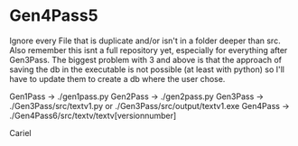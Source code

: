 # Gen4Pass5
Ignore every File that is duplicate and/or isn't in a folder deeper than src. Also remember this isnt a full repository yet, especially for everything after Gen3Pass.
The biggest problem with 3 and above is that the approach of saving the db in the executable is not possible (at least with python) so I'll have to update them to create a 
db where the user chose.

Gen1Pass -> ./gen1pass.py
Gen2Pass -> ./gen2pass.py
Gen3Pass -> ./Gen3Pass/src/textv1.py or ./Gen3Pass/src/output/textv1.exe
Gen4Pass -> ./Gen4Pass6/src/textv/textv[versionnumber]

Cariel
